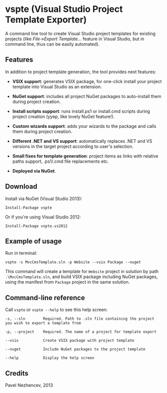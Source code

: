 vspte (Visual Studio Project Template Exporter)
===============================================

A command line tool to create Visual Studio project templates for existing projects (like *File->Export Template...* feature in Visual Studio, but in command line, thus can be easily automated).


Features
--------

In addition to project template generation, the tool provides next features:

 - **VSIX support**: generates VSIX package, for one-click install your project template into Visual Studio as an extension.
 
 - **NuGet support**: includes all project NuGet packages to auto-install them during project creation.
 
 - **Install scripts support**: runs install.ps1 or install.cmd scripts during project creation (yyep, like lovely NuGet feature!).
 
 - **Custom wizards support**: adds your wizards to the package and calls them during project creation.
 
 - **Different .NET and VS support**: automatically replaces .NET and VS versions in the target project according to user's selection.
 
 - **Small fixes for template generation**: project items as links with relative paths support, .ps1/.cmd file replacements etc.
 
 - **Deployed via NuGet**.


Download
--------

Install via NuGet (Visual Studio 2013):

    Install-Package vspte
    
Or if you're using Visual Studio 2012:

    Install-Package vspte.vs2012


Example of usage
----------------

Run in terminal:

    vspte -s MvcCmsTemplate.sln -p Website --vsix Package --nuget

This command will create a template for `Website` project in solution by path `.\MvcCmsTemplate.sln`, and build VSIX package including NuGet packages, using the manifest from `Package` project in the same solution.


Command-line reference
----------------------

Call `vspte` or `vspte --help` to see this help screen:

    -s, --sln        Required. Path to .sln file containing the project you wish to export a template from
    
    -p, --project    Required. The name of a project for template export
    
    --vsix           Create VSIX package with project template
    
    --nuget          Include NuGet packages to the project template
    
    --help           Display the help screen


Credits
-------

Pavel Nezhencev, 2013
